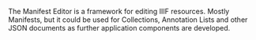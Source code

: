 The Manifest Editor is a framework for editing IIIF resources. Mostly Manifests, but it could be used for Collections, Annotation Lists and other JSON documents as further application components are developed.

